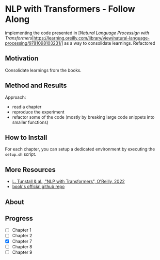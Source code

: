 # NLP with Transformers - Follow Along
implementing the code presented in [*Natural Language Processign with Transformers*|https://learning.oreilly.com/library/view/natural-language-processing/9781098103231/] as a way to consolidate learnings.
Refactored
## Motivation
Consolidate learnings from the books.
## Method and Results
Approach:
* read a chapter
* reproduce the experiment
* refactor some of the code (mostly by breaking large code snippets into smaller functions)

## How to Install
For each chapter, you can setup a dedicated environment by executing the `setup.sh` script.

## More Resources
* [L. Tunstall & al., "NLP with Transformers", O'Reilly, 2022](https://learning.oreilly.com/library/view/natural-language-processing/9781098103231/)
* [book's official github repo](https://github.com/nlp-with-transformers)
## About

## Progress
- [ ] Chapter 1
- [ ] Chapter 2
- [x] Chapter 7
- [ ] Chapter 8
- [ ] Chapter 9